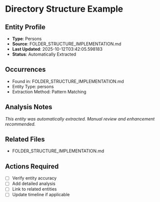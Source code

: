 # Directory Structure Example

## Entity Profile
- **Type**: Persons
- **Source**: FOLDER_STRUCTURE_IMPLEMENTATION.md
- **Last Updated**: 2025-10-12T03:42:05.598183
- **Status**: Automatically Extracted

## Occurrences
- Found in: FOLDER_STRUCTURE_IMPLEMENTATION.md
- Entity Type: persons
- Extraction Method: Pattern Matching

## Analysis Notes
*This entity was automatically extracted. Manual review and enhancement recommended.*

## Related Files
- FOLDER_STRUCTURE_IMPLEMENTATION.md

## Actions Required
- [ ] Verify entity accuracy
- [ ] Add detailed analysis
- [ ] Link to related entities
- [ ] Update timeline if applicable
